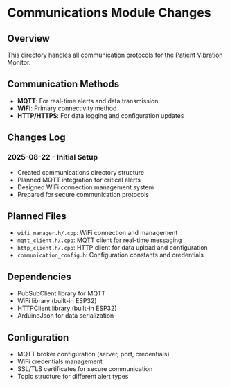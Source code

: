 # Communications Module Changes

## Overview
This directory handles all communication protocols for the Patient Vibration Monitor.

## Communication Methods
- **MQTT**: For real-time alerts and data transmission
- **WiFi**: Primary connectivity method
- **HTTP/HTTPS**: For data logging and configuration updates

## Changes Log

### 2025-08-22 - Initial Setup
- Created communications directory structure
- Planned MQTT integration for critical alerts
- Designed WiFi connection management system
- Prepared for secure communication protocols

## Planned Files
- `wifi_manager.h/.cpp`: WiFi connection and management
- `mqtt_client.h/.cpp`: MQTT client for real-time messaging
- `http_client.h/.cpp`: HTTP client for data upload and configuration
- `communication_config.h`: Configuration constants and credentials

## Dependencies
- PubSubClient library for MQTT
- WiFi library (built-in ESP32)
- HTTPClient library (built-in ESP32)
- ArduinoJson for data serialization

## Configuration
- MQTT broker configuration (server, port, credentials)
- WiFi credentials management
- SSL/TLS certificates for secure communication
- Topic structure for different alert types
